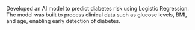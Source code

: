 Developed an AI model to predict diabetes risk using Logistic Regression. <br/> The model was built to process clinical data such as glucose levels, BMI, and age, enabling early detection of diabetes.
